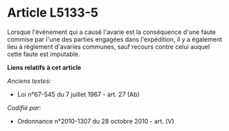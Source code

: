 # Article L5133-5

Lorsque l'événement qui a causé l'avarie est la conséquence d'une faute commise par l'une des parties engagées dans
l'expédition, il y a également lieu à règlement d'avaries communes, sauf recours contre celui auquel cette faute est
imputable.

**Liens relatifs à cet article**

_Anciens textes_:

  - Loi n°67-545 du 7 juillet 1967 - art. 27 (Ab)

_Codifié par_:

  - Ordonnance n°2010-1307 du 28 octobre 2010 - art. (V)
